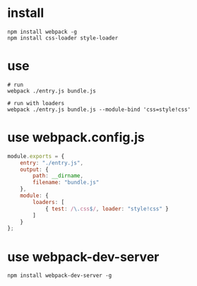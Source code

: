 # install
```shell
npm install webpack -g
npm install css-loader style-loader
```

# use
```shell
# run
webpack ./entry.js bundle.js

# run with loaders
webpack ./entry.js bundle.js --module-bind 'css=style!css'
```
# use webpack.config.js
```javascript
module.exports = {
    entry: "./entry.js",
    output: {
        path: __dirname,
        filename: "bundle.js"
    },
    module: {
        loaders: [
            { test: /\.css$/, loader: "style!css" }
        ]
    }
};
```

# use webpack-dev-server
```shell
npm install webpack-dev-server -g
```

